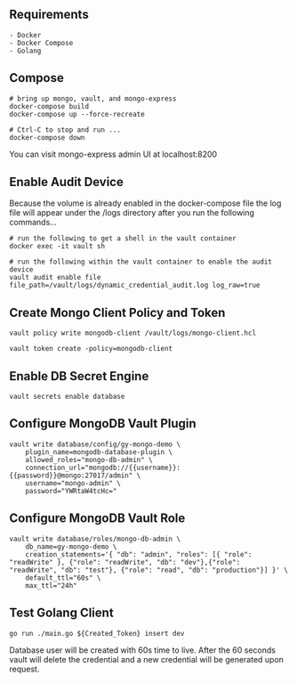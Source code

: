 ## Requirements 
    - Docker
    - Docker Compose
    - Golang

## Compose
```
# bring up mongo, vault, and mongo-express
docker-compose build
docker-compose up --force-recreate

# Ctrl-C to stop and run ...
docker-compose down
```

You can visit mongo-express admin UI at localhost:8200

## Enable Audit Device
Because the volume is already enabled in the docker-compose file the log file will appear under the /logs directory after you run the following commands...
```
# run the following to get a shell in the vault container
docker exec -it vault sh

# run the following within the vault container to enable the audit device
vault audit enable file file_path=/vault/logs/dynamic_credential_audit.log log_raw=true
```

## Create Mongo Client Policy and Token
```
vault policy write mongodb-client /vault/logs/mongo-client.hcl

vault token create -policy=mongodb-client
```

## Enable DB Secret Engine
```
vault secrets enable database

```

## Configure MongoDB Vault Plugin
```
vault write database/config/gy-mongo-demo \
    plugin_name=mongodb-database-plugin \
    allowed_roles="mongo-db-admin" \
    connection_url="mongodb://{{username}}:{{password}}@mongo:27017/admin" \
    username="mongo-admin" \
    password="YWRtaW4tcHc="
```

## Configure MongoDB Vault Role
```
vault write database/roles/mongo-db-admin \
    db_name=gy-mongo-demo \
    creation_statements='{ "db": "admin", "roles": [{ "role": "readWrite" }, {"role": "readWrite", "db": "dev"},{"role": "readWrite", "db": "test"}, {"role": "read", "db": "production"}] }' \
    default_ttl="60s" \
    max_ttl="24h"
```


## Test Golang Client
```
go run ./main.go ${Created_Token} insert dev
```

Database user will be created with 60s time to live. After the 60 seconds vault will delete the credential and a new credential will be generated upon request. 


